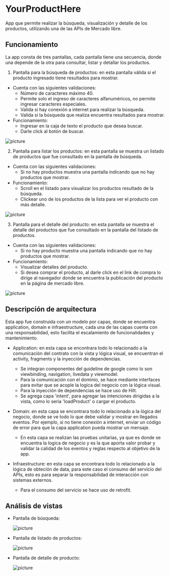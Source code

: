 # YourProductHere
App que permite realizar la búsqueda, visualización y detalle de los productos, utilizando una de las APIs de Mercado libre.

## Funcionamiento
La app consta de tres pantallas, cada pantalla tiene una secuencia, donde una depende de la otra para consultar, listar y detallar los productos.

1. Pantalla para la búsqueda de productos: en esta pantalla válida si el producto ingresado tiene resultados para mostrar.
  - Cuenta con las siguientes validaciones:
    - Número de caracteres máximo 40.
    - Permite solo el ingreso de caracteres alfanuméricos, no permite ingresar caracteres especiales.
    - Valida si hay conexión a internet para realizar la búsqueda.
    - Valida si la búsqueda que realiza encuentra resultados para mostrar.
  - Funcionamiento:
    - Ingresar en la caja de texto el producto que desea buscar.
    - Darle click al botón de buscar.  

   ![picture](https://github.com/JohnMendozaC/YourProductHere/blob/main/busqueda_producto.png)

2. Pantalla para listar los productos: en esta pantalla se muestra un listado de productos que fue consultado en la pantalla de búsqueda.
  - Cuenta con las siguientes validaciones:
    - Si no hay productos muestra una pantalla indicando que no hay productos que mostrar.
  - Funcionamiento:
    - Scroll en el listado para visualizar los productos resultado de la búsqueda.
    - Clickear uno de los productos de la lista para ver el producto con más detalle. 

   ![picture](https://github.com/JohnMendozaC/YourProductHere/blob/main/listado_productos.png)

3. Pantalla para el detalle del producto: en esta pantalla se muestra el detalle del productos que fue consultado en la pantalla del listado de productos.
  - Cuenta con las siguientes validaciones:
    - Si no hay producto muestra una pantalla indicando que no hay productos que mostrar.
  - Funcionamiento:
    - Visualizar detalles del producto.
    - Si desea comprar el producto, al darle click en el link de compra lo dirige al navegador donde se encuentra la publicación del producto en la página de mercado libre.

   ![picture](https://github.com/JohnMendozaC/YourProductHere/blob/main/detalle_producto.png)

## Descripción de arquitectura
Esta app fue construida con un modelo por capas, donde se encuentra application, domain e infraestructure, cada una de las capas cuenta con una responsabilidad, esto facilita el escalamiento de funcionalidades y mantenimiento.

 - Application: en esta capa se encontrara todo lo relacionado a la comunicación del contrato con la vista y lógica visual, se encuentran el activity, fragments y la inyección de dependencias.
   - Se integran componentes del guideline de google como lo son viewbinding, navigation, livedata y viewmodel.
   - Para la comunicación con el dominio, se hace mediante interfaces para evitar que se acople la logica del negocio con la lógica visual.
   - Para la inyección de dependencias se hace uso de Hilt.
   - Se agrega capa 'intent', para agregar las intenciones dirigidas a la vista, como lo seria 'loadProduct' o cargar el producto.

 - Domain: en esta capa se encontrara todo lo relacionado a la lógica del negocio, donde se ve todo lo que debe validar y mostrar en llegados eventos. Por ejemplo, si no tiene conexión a internet, enviar un código de error para que la capa application pueda mostrar un mensaje.
   - En esta capa se realizan las pruebas unitarias, ya que es donde se encuentra la logica de negocio y es la que aporta valor probar y validar la calidad de los eventos y reglas respecto al objetivo de la app.

 - Infraestructure: en esta capa se encontrara todo lo relacionado a la lógica de obteción de data, para este caso el consumo del servicio del APIs, esto es para separar la responsabilidad de interacción con sistemas externos.
   - Para el consumo del servicio se hace uso de retrofit.    


## Análisis de vistas

 - Pantalla de búsqueda:


   ![picture](https://github.com/JohnMendozaC/YourProductHere/blob/main/pantalla_busqueda_productos.png)

 - Pantalla de listado de productos:


   ![picture](https://github.com/JohnMendozaC/YourProductHere/blob/main/pantalla_listado_de_productos.png)

 - Pantalla de detalle de producto: 


   ![picture](https://github.com/JohnMendozaC/YourProductHere/blob/main/pantalla_detalle_producto.png)
